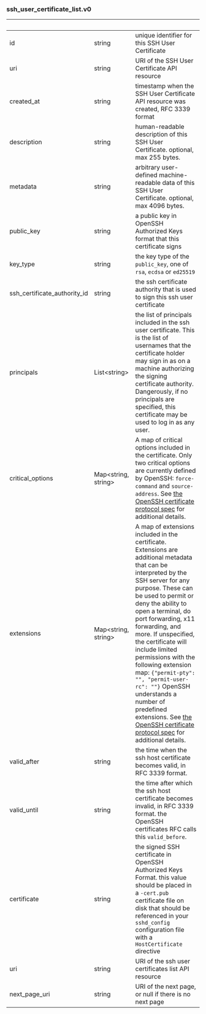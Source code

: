 
### ssh_user_certificate_list.v0

| &nbsp; | &nbsp; | &nbsp; |
|---|---|---|
| id | string | unique identifier for this SSH User Certificate |
| uri | string | URI of the SSH User Certificate API resource |
| created_at | string | timestamp when the SSH User Certificate API resource was created, RFC 3339 format |
| description | string | human-readable description of this SSH User Certificate. optional, max 255 bytes. |
| metadata | string | arbitrary user-defined machine-readable data of this SSH User Certificate. optional, max 4096 bytes. |
| public_key | string | a public key in OpenSSH Authorized Keys format that this certificate signs |
| key_type | string | the key type of the `public_key`, one of `rsa`, `ecdsa` or `ed25519` |
| ssh_certificate_authority_id | string | the ssh certificate authority that is used to sign this ssh user certificate |
| principals | List&lt;string&gt; | the list of principals included in the ssh user certificate. This is the list of usernames that the certificate holder may sign in as on a machine authorizing the signing certificate authority. Dangerously, if no principals are specified, this certificate may be used to log in as any user. |
| critical_options | Map&lt;string, string&gt; | A map of critical options included in the certificate. Only two critical options are currently defined by OpenSSH: `force-command` and `source-address`. See [the OpenSSH certificate protocol spec](https://github.com/openssh/openssh-portable/blob/master/PROTOCOL.certkeys) for additional details. |
| extensions | Map&lt;string, string&gt; | A map of extensions included in the certificate. Extensions are additional metadata that can be interpreted by the SSH server for any purpose. These can be used to permit or deny the ability to open a terminal, do port forwarding, x11 forwarding, and more. If unspecified, the certificate will include limited permissions with the following extension map: `{"permit-pty": "", "permit-user-rc": ""}` OpenSSH understands a number of predefined extensions. See [the OpenSSH certificate protocol spec](https://github.com/openssh/openssh-portable/blob/master/PROTOCOL.certkeys) for additional details. |
| valid_after | string | the time when the ssh host certificate becomes valid, in RFC 3339 format. |
| valid_until | string | the time after which the ssh host certificate becomes invalid, in RFC 3339 format. the OpenSSH certificates RFC calls this `valid_before`. |
| certificate | string | the signed SSH certificate in OpenSSH Authorized Keys Format. this value should be placed in a `-cert.pub` certificate file on disk that should be referenced in your `sshd_config` configuration file with a `HostCertificate` directive |
| uri | string | URI of the ssh user certificates list API resource |
| next_page_uri | string | URI of the next page, or null if there is no next page |